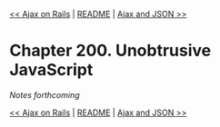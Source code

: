 [&lt;&lt; Ajax on Rails](ch199-ajax-on-rails.md) | [README](README.md) | [Ajax and JSON &gt;&gt;](ch201-ajax-and-json.md)

# Chapter 200. Unobtrusive JavaScript

*Notes forthcoming*

[&lt;&lt; Ajax on Rails](ch199-ajax-on-rails.md) | [README](README.md) | [Ajax and JSON &gt;&gt;](ch201-ajax-and-json.md)